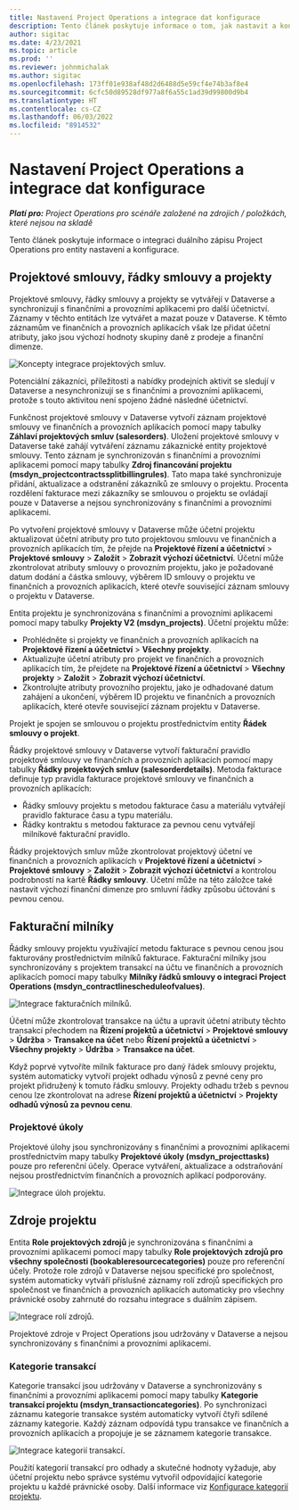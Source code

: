 ```yaml
---
title: Nastavení Project Operations a integrace dat konfigurace
description: Tento článek poskytuje informace o tom, jak nastavit a konfigurovat mapy duálního zápisu Project Operations.
author: sigitac
ms.date: 4/23/2021
ms.topic: article
ms.prod: ''
ms.reviewer: johnmichalak
ms.author: sigitac
ms.openlocfilehash: 173ff01e938af48d2d6488d5e59cf4e74b3af8e4
ms.sourcegitcommit: 6cfc50d89528df977a8f6a55c1ad39d99800d9b4
ms.translationtype: HT
ms.contentlocale: cs-CZ
ms.lasthandoff: 06/03/2022
ms.locfileid: "8914532"
---
```

# <a name="project-operations-setup-and-configuration-data-integration"></a>Nastavení Project Operations a integrace dat konfigurace

_**Platí pro:** Project Operations pro scénáře založené na zdrojích / položkách, které nejsou na skladě_

Tento článek poskytuje informace o integraci duálního zápisu Project Operations pro entity nastavení a konfigurace.

## <a name="project-contracts-contract-lines-and-projects"></a>Projektové smlouvy, řádky smlouvy a projekty

Projektové smlouvy, řádky smlouvy a projekty se vytvářejí v Dataverse a synchronizují s finančními a provozními aplikacemi pro další účetnictví. Záznamy v těchto entitách lze vytvářet a mazat pouze v Dataverse. K těmto záznamům ve finančních a provozních aplikacích však lze přidat účetní atributy, jako jsou výchozí hodnoty skupiny daně z prodeje a finanční dimenze.

  ![Koncepty integrace projektových smluv.](./media/1ProjectContract.jpg)

Potenciální zákazníci, příležitosti a nabídky prodejních aktivit se sledují v Dataverse a nesynchronizují se s finančními a provozními aplikacemi, protože s touto aktivitou není spojeno žádné následné účetnictví.

Funkčnost projektové smlouvy v Dataverse vytvoří záznam projektové smlouvy ve finančních a provozních aplikacích pomocí mapy tabulky **Záhlaví projektových smluv (salesorders)**. Uložení projektové smlouvy v Dataverse také zahájí vytváření záznamu zákaznické entity projektové smlouvy. Tento záznam je synchronizován s finančními a provozními aplikacemi pomocí mapy tabulky **Zdroj financování projektu (msdyn\_projectcontractssplitbillingrules)**. Tato mapa také synchronizuje přidání, aktualizace a odstranění zákazníků ze smlouvy o projektu. Procenta rozdělení fakturace mezi zákazníky se smlouvou o projektu se ovládají pouze v Dataverse a nejsou synchronizovány s finančními a provozními aplikacemi.

Po vytvoření projektové smlouvy v Dataverse může účetní projektu aktualizovat účetní atributy pro tuto projektovou smlouvu ve finančních a provozních aplikacích tím, že přejde na **Projektové řízení a účetnictví** > **Projektové smlouvy** > **Založit** > **Zobrazit výchozí účetnictví**. Účetní může zkontrolovat atributy smlouvy o provozním projektu, jako je požadované datum dodání a částka smlouvy, výběrem ID smlouvy o projektu ve finančních a provozních aplikacích, které otevře související záznam smlouvy o projektu v Dataverse.

Entita projektu je synchronizována s finančními a provozními aplikacemi pomocí mapy tabulky **Projekty V2 (msdyn\_projects)**. Účetní projektu může:

  - Prohlédněte si projekty ve finančních a provozních aplikacích na **Projektové řízení a účetnictví** > **Všechny projekty**. 
  - Aktualizujte účetní atributy pro projekt ve finančních a provozních aplikacích tím, že přejdete na **Projektové řízení a účetnictví** > **Všechny projekty** > **Založit** > **Zobrazit výchozí účetnictví**.  
  - Zkontrolujte atributy provozního projektu, jako je odhadované datum zahájení a ukončení, výběrem ID projektu ve finančních a provozních aplikacích, které otevře související záznam projektu v Dataverse.

Projekt je spojen se smlouvou o projektu prostřednictvím entity **Řádek smlouvy o projekt**.

Řádky projektové smlouvy v Dataverse vytvoří fakturační pravidlo projektové smlouvy ve finančních a provozních aplikacích pomocí mapy tabulky **Řádky projektových smluv (salesorderdetails)**. Metoda fakturace definuje typ pravidla fakturace projektové smlouvy ve finančních a provozních aplikacích:

  - Řádky smlouvy projektu s metodou fakturace času a materiálu vytvářejí pravidlo fakturace času a typu materiálu.
  - Řádky kontraktu s metodou fakturace za pevnou cenu vytvářejí milníkové fakturační pravidlo.

Řádky projektových smluv může zkontrolovat projektový účetní ve finančních a provozních aplikacích v **Projektové řízení a účetnictví** > **Projektové smlouvy** > **Založit** > **Zobrazit výchozí účetnictví** a kontrolou podrobností na kartě **Řádky smlouvy**. Účetní může na této záložce také nastavit výchozí finanční dimenze pro smluvní řádky způsobu účtování s pevnou cenou.

## <a name="billing-milestones"></a>Fakturační milníky

Řádky smlouvy projektu využívající metodu fakturace s pevnou cenou jsou fakturovány prostřednictvím milníků fakturace. Fakturační milníky jsou synchronizovány s projektem transakcí na účtu ve finančních a provozních aplikacích pomocí mapy tabulky **Milníky řádků smlouvy o integraci Project Operations (msdyn\_contractlinescheduleofvalues)**.

  ![Integrace fakturačních milníků.](./media/2Milestones.jpg)

Účetní může zkontrolovat transakce na účtu a upravit účetní atributy těchto transakcí přechodem na **Řízení projektů a účetnictví** > **Projektové smlouvy** > **Údržba** > **Transakce na účet** nebo **Řízení projektů a účetnictví** > **Všechny projekty** > **Údržba** > **Transakce na účet**.

Když poprvé vytvoříte milník fakturace pro daný řádek smlouvy projektu, systém automaticky vytvoří projekt odhadu výnosů z pevné ceny pro projekt přidružený k tomuto řádku smlouvy. Projekty odhadu tržeb s pevnou cenou lze zkontrolovat na adrese **Řízení projektů a účetnictví** > **Projekty odhadů výnosů za pevnou cenu**.

### <a name="project-tasks"></a>Projektové úkoly

Projektové úlohy jsou synchronizovány s finančními a provozními aplikacemi prostřednictvím mapy tabulky **Projektové úkoly (msdyn\_projecttasks)** pouze pro referenční účely. Operace vytváření, aktualizace a odstraňování nejsou prostřednictvím finančních a provozních aplikací podporovány.

  ![Integrace úloh projektu.](./media/3Tasks.jpg)

## <a name="project-resources"></a>Zdroje projektu

Entita **Role projektových zdrojů** je synchronizována s finančními a provozními aplikacemi pomocí mapy tabulky **Role projektových zdrojů pro všechny společnosti (bookableresourcecategories)** pouze pro referenční účely. Protože role zdrojů v Dataverse nejsou specifické pro společnost, systém automaticky vytváří příslušné záznamy rolí zdrojů specifických pro společnost ve finančních a provozních aplikacích automaticky pro všechny právnické osoby zahrnuté do rozsahu integrace s duálním zápisem.

![Integrace rolí zdrojů.](./media/5Resources.jpg)

Projektové zdroje v Project Operations jsou udržovány v Dataverse a nejsou synchronizovány s finančními a provozními aplikacemi.

### <a name="transaction-categories"></a>Kategorie transakcí

Kategorie transakcí jsou udržovány v Dataverse a synchronizovány s finančními a provozními aplikacemi pomocí mapy tabulky **Kategorie transakcí projektu (msdyn\_transactioncategories)**. Po synchronizaci záznamu kategorie transakce systém automaticky vytvoří čtyři sdílené záznamy kategorie. Každý záznam odpovídá typu transakce ve finančních a provozních aplikacích a propojuje je se záznamem kategorie transakce.

![Integrace kategorií transakcí.](./media/4TransactionCategories.jpg)

Použití kategorií transakcí pro odhady a skutečné hodnoty vyžaduje, aby účetní projektu nebo správce systému vytvořil odpovídající kategorie projektu u každé právnické osoby. Další informace viz [Konfigurace kategorií projektu](../project-accounting/configure-project-categories.md).

